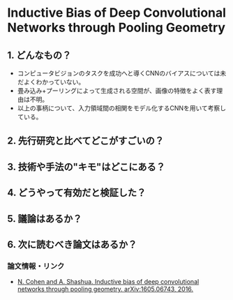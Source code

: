# Inductive Bias of Deep Convolutional Networks through Pooling Geometry

## 1. どんなもの？

* コンピュータビジョンのタスクを成功へと導くCNNのバイアスについては未だよくわかっていない。
* 畳み込み+プーリングによって生成される空間が、画像の特徴をよく表す理由は不明。
* 以上の事柄について、入力領域間の相関をモデル化するCNNを用いて考察している。

## 2. 先行研究と比べてどこがすごいの？

## 3. 技術や手法の"キモ"はどこにある？

## 4. どうやって有効だと検証した？

## 5. 議論はあるか？

## 6. 次に読むべき論文はあるか？

### 論文情報・リンク

* [N. Cohen and A. Shashua. Inductive bias of deep convolutional networks through pooling geometry. arXiv:1605.06743, 2016.](https://arxiv.org/abs/1605.06743v1)
